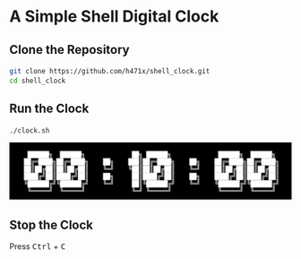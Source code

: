 # A Simple Shell Digital Clock

## Clone the Repository

```bash
git clone https://github.com/h471x/shell_clock.git
cd shell_clock
```

## Run the Clock

```shell
./clock.sh
```

![Clock Image](image/clock.png)

## Stop the Clock

Press <kbd>Ctrl</kbd> + <kbd>C</kbd>